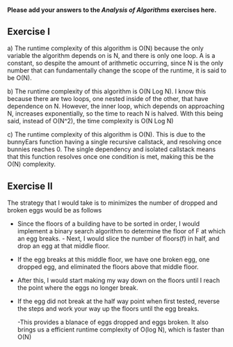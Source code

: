 #### Please add your answers to the **_Analysis of Algorithms_** exercises here.

## Exercise I

a)
The runtime complexity of this algorithm is O(N) because the only variable the algorithm depends on is N, and there is only one loop. A is a constant, so despite the amount of arithmetic occurring, since N is the only number that can fundamentally change the scope of the runtime, it is said to be O(N).

b)
The runtime complexity of this algorithm is O(N Log N). I know this because there are two loops, one nested inside of the other, that have dependence on N. However, the inner loop, which depends on approaching N, increases exponentially, so the time to reach N is halved. With this being said, instead of O(N^2), the time complexity is O(N Log N)

c)
The runtime complexity of this algorithm is O(N). This is due to the bunnyEars function having a single recursive callstack, and resolving once bunnies reaches 0. The single dependency and isolated callstack means that this function resolves once one condition is met, making this be the O(N) complexity.

## Exercise II

The strategy that I would take is to minimizes the number of dropped and broken eggs would be as follows

- Since the floors of a building have to be sorted in order, I would implement a binary search algorithm to determine the floor of F at which an egg breaks. - Next, I would slice the number of floors(f) in half, and drop an egg at that middle floor.
- If the egg breaks at this middle floor, we have one broken egg, one dropped egg, and eliminated the floors above that middle floor.
- After this, I would start making my way down on the floors until I reach the point where the eggs no longer break.
- If the egg did not break at the half way point when first tested, reverse the steps and work your way up the floors until the egg breaks.

  -This provides a blanace of eggs dropped and eggs broken. It also brings us a efficient runtime complexity of O(log N), which is faster than O(N)
